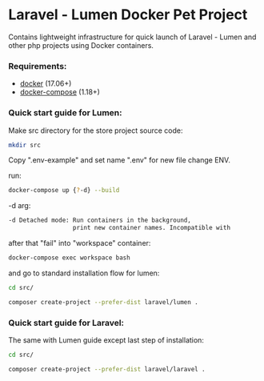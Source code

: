 # Laravel - Lumen Docker Pet Project

Contains lightweight infrastructure for quick launch of Laravel - Lumen and other php projects using Docker containers.

### Requirements:
 
 - [docker](http://www.docker.com) (17.06+)
 - [docker-compose](https://docs.docker.com/compose/install/) (1.18+)
 
### Quick start guide for Lumen:

Make src directory for the store project source code:

```sh
mkdir src
```

Copy ".env-example" and set name ".env" for new file change ENV.

run:

```sh
docker-compose up {?-d} --build
```

-d arg:
```sh
-d Detached mode: Run containers in the background,
                  print new container names. Incompatible with
```

after that "fail" into "workspace" container:

 ```sh
 docker-compose exec workspace bash 
 ```
 
and go to standard installation flow for lumen:
 
 ```sh
 cd src/
 ```
 
```sh
composer create-project --prefer-dist laravel/lumen .
```

### Quick start guide for Laravel:

The same with Lumen guide except last step of installation:
 
 ```sh
 cd src/
 ```
 
```sh
composer create-project --prefer-dist laravel/laravel .
```

